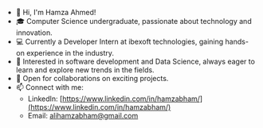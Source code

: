 - 👋 Hi, I'm Hamza Ahmed!  
- 🎓 Computer Science undergraduate, passionate about technology and innovation.  
- 💻 Currently a Developer Intern at ibexoft technologies, gaining hands-on experience in the industry.  
- 🌟 Interested in software development and Data Science, always eager to learn and explore new trends in the fields.  
- 🤝 Open for collaborations on exciting projects.  
- 📫 Connect with me:  
  - LinkedIn: [https://www.linkedin.com/in/hamzabham/](https://www.linkedin.com/in/hamzabham/)  
  - Email: [alihamzabham@gmail.com](mailto:alihamzabham@gmail.com)


<!--
**AliHamzaBham/AliHamzaBham** is a ✨ _special_ ✨ repository because its `README.md` (this file) appears on your GitHub profile.

Here are some ideas to get you started:

- 🔭 I’m currently working on ...
- 🌱 I’m currently learning ...
- 👯 I’m looking to collaborate on ...
- 🤔 I’m looking for help with ...
- 💬 Ask me about ...
- 📫 How to reach me: ...
- 😄 Pronouns: ...
- ⚡ Fun fact: ...
-->
